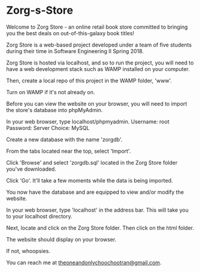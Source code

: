 # Zorg-s-Store

Welcome to Zorg Store - an online retail book store committed to bringing you the best deals on out-of-this-galaxy book titles!

Zorg Store is a web-based project developed under a team of five students during their time in Software Engineering II Spring 2018.

Zorg Store is hosted via localhost, and so to run the project, you will need to have a web development stack such as WAMP installed on your computer. 

Then, create a local repo of this project in the WAMP folder, 'www'.

Turn on WAMP if it's not already on.

Before you can view the website on your browser, you will need to import the store's database into phpMyAdmin. 

In your web browser, type localhost/phpmyadmin. Username: root
Password: <none>
Server Choice: MySQL

Create a new database with the name 'zorgdb'.

From the tabs located near the top, select 'Import'.

Click 'Browse' and select 'zorgdb.sql' located in the Zorg Store folder you've downloaded.

Click 'Go'. It'll take a few moments while the data is being imported.

You now have the database and are equipped to view and/or modify the website.

In your web browser, type 'localhost' in the address bar. This will take you to your localhost directory.

Next, locate and click on the Zorg Store folder. Then  click on the html folder.

The website should display on your browser.

If not, whoopsies. 

You can reach me at theoneandonlychoochootran@gmail.com.
